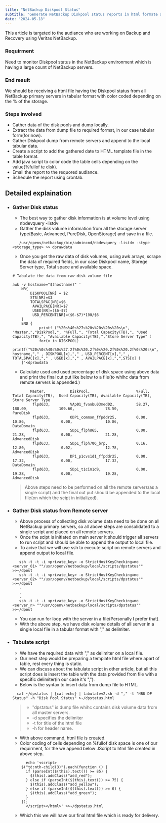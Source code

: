 ```yaml
---
title: "NetBackup Diskpool Status"
subtitle: "Generate NetBackup Diskpool status reports in html formate and send email."
date: "2024-05-18"
---
```


This article is targeted to the audiance who are working on Backup and Recovery using Veritas NetBackup.

### Requirment
Need to monitor Diskpool status in the NetBackup environment which is having a large count of NetBackup servers.

### End result

We should be receiving a html file having the Diskpool status from all NetBackup primary servers in tabular format with color coded depending on the % of the storage.

### Steps involved
* Gather data of the disk pools and dump locally.
* Extract the data from dump file to required format, in our case tabular form(for now).
* Gather Diskpool dump from remote servers and append to the local tabular data.
* Create a script to add the gathered date to HTML template file in the table format.
* Add java script to color code the table cells depending on the value(%fullof te disk).
* Email the report to the requored audiance.
* Schedule the report using crontab.

## Detailed explaination

* ### Gather Disk status
    * The best way to gather disk information is at volume level using nbdevquery -listdv
    * Gather the disk volume information from all the storage server type(Basic, Advanced, PureDisk, OpenStorage) and save in a file.

    ```
       /usr/openv/netbackup/bin/admincmd/nbdevquery -listdv -stype <storage_type> >> dprawdata

    ```
    * Once you get the raw data of disk volumes, using awk arrays, scrape the data of required fields, in our case Diskpool name, Storege Server type, Total space and available space.

    ```
    # Tabulate the data from raw disk volume file

    awk -v hostname="$(hostname)" '
        NR{
            DISKPOOL[NR] = $2
            STS[NR]=$3
			TOTALSPAC[NR]=$6
			 AVAILPACE[NR]=$7
			 USED[NR]=($6-$7)
			 USD_PERCENT[NR]=($6-$7)*100/$6
        }
        END {	
				printf ("%20s%40s%27s%20s%20s%20s%20s\n", "Master,","DiskPool,", "%Full,", "Total Capacity(TB),", "Used Capacity(TB),", "Available Capacity(TB),","Store Server Type" )
                for(x in DISKPOOL) 
				printf("%20s%0s%40s%0s%27.2f%0s%20.2f%0s%20.2f%0s%20.2f%0s%20s\n", hostname,"," , DISKPOOL[x],"," , USD_PERCENT[x],"," , TOTALSPAC[x],"," , USED[x],"," , AVAILPACE[x],",",STS[x] )
        }'<dprawdata

    ```

    * Calculate used and used percentage of disk space using above data and print the final out put like below to a file(to whihc data from remote servers is appended.)

    ```
            Master,           DiskPool,                     %Full,   Total Capacity(TB),  Used Capacity(TB), Available Capacity(TB),   Store Server Type
             flpd633,         VAp01_fvanbu03med02,          58.27,   188.09,              109.60,              78.50,                  PureDisk
             flpd633,         ODP1_common_ffpddr25,         0.00,    10.86,                0.00,               10.86,                  DataDomain
             flpd633,         SDp1_flph865,                 0.00,    21.28,                0.00,               21.28,                  AdvancedDisk
             flpd633,         SDp1_flph706_brp,             0.16,    12.80,                0.02,               12.78,                  AdvancedDisk
             flpd633,         DP1_p1cvs1d1_ffpddr25,        0.00,    17.32,                0.00,               17.32,                  DataDomain
             flpd633,         SDp1_t1cim1d9,                0.00,    19.28,                0.00,               19.28,                  AdvancedDisk
    ```

    > Above steps need to be performed on all the remote servers(as a single script) and the final out put should be appended to the local file(on which the scipt in initialized).

* ### Gather Disk status from Remote server

    * Above process of collecting disk volume data need to be done on all NetBackup primary servers, so all above steps are consolidated to a single script and placed on all remote servers.
    * Once the scipt is initiated on main server it should trigger all servers to run script and should be able to append the output to local file.
    * To acive that we will use ssh to execute script on remote servers and append output to local file.

    ```
       ssh -t -t -i <private_key> -o StrictHostKeyChecking=no <server_01> ""/usr/openv/netbackup/local/scripts/dpstatus"" >>~/dpout
       ssh -t -t -i <private_key> -o StrictHostKeyChecking=no <server_02> ""/usr/openv/netbackup/local/scripts/dpstatus"" >>~/dpout 
       .
       .
       .
       ssh -t -t -i <private_key> -o StrictHostKeyChecking=no <server_n> ""/usr/openv/netbackup/local/scripts/dpstatus"" >>~/dpout
    ```
    * You can run for loop with the server in a file(Personally I prefer that).
    * With the above step, we have disk volume details of all server in a single local file in a tabular format with "," as delimiter.
    
* ### Tabulate script
    * We have the required data with "," as delimiter on a local file.
    * Our next step would be preparing a template html file where apart of table, rest every thing is static.
    * We can discuss about the tabulate script in other article, but all this script does is insert the table with the data provided from file with a specific delimiter(in our case it's ",").
    * Below is the syntax to insert data from dump file to HTML.

  ```
    cat ~/dpstatus | {cat echo} | tabulatev2.sh -d "," -t "NBU DP Status" -h "Disk Pool Status" >~/dpstatus.html
  ```
    > * "dpstatus" is dump file whihc contains disk volume data from all master servers.
    > * -d specifies the delimiter
    > * -t for title of the html file
    > * -h for header name.
  * With above command, html file is created.
  * Color coding of cells depending on %fullof disk space is one of our requirment, for the we append below JScript to html file created in above step.

  ```
        echo '<script>
      $("td:nth-child(3)").each(function () {
        if (parseInt($(this).text()) >= 85) {
          $(this).addClass("add_red");
        } else if (parseInt($(this).text()) >= 75) {
          $(this).addClass("add_yellow");
        } else if (parseInt($(this).text()) >= 0) {
          $(this).addClass("add_green");
        }
      });
        </script></html>' >>~/dpstatus.html
  ```
    * Which this we will have our final html file which is ready for delivery.







